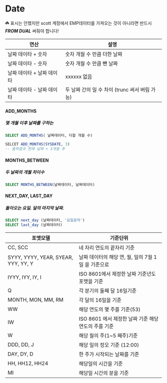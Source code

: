 # Date

☘️ 표시는 안했지만 scott 계정에서 EMP데이터를 가져오는 것이 아니라면 반드시 ***FROM DUAL*** 써줘야 합니다! 

| 연산                      | 설명                                           |
| ------------------------- | ---------------------------------------------- |
| 날짜 데이타 + 숫자        | 숫자 개월 수 만큼 더한 날짜                    |
| 날짜 데이타 - 숫자        | 숫자 개월 수 만큼 뺀 날짜                      |
| 날짜 데이타 + 날짜 데이타 | xxxxxx 없음                                    |
| 날짜 데이타 - 날짜 데이타 | 두 날짜 간의 일 수 차이 (trunc 써서 버림 가능) |



#### ADD_MONTHS

##### 몇 개월 이후 날짜를 구하는 

~~~sql
SELECT ADD_MONTHS( 날짜데이터, 더할 개월 수)

SELCET ADD_MONTHS(SYSDATE, 3)
-- 출력결과 현재 날짜 + 3개월 후
~~~





#### MONTHS_BETWEEN

##### 두 날짜의 개월 차이수

~~~sql
SELECT MONTHS_BETWEEN(날짜데이타, 날짜데이타)
~~~



#### NEXT_DAY,        LAST_DAY

#####  돌아오는 요일.             달의 마지막 날짜.

~~~sql
SELECT next_day (날짜데이터, '요일문자')
SELECT last_day (날짜데이터)
~~~





| 포맷모델                            | 기준단위                                             |
| ----------------------------------- | ---------------------------------------------------- |
| CC, SCC                             | 네 자리 연도의 끝자리 기준                           |
| SYYY, YYYY, YEAR, SYEAR, YYY, YY, Y | 날짜 데이터의 해당 연, 월, 일의 7월 1일 을 기준으로  |
| IYYY, IYY, IY, I                    | ISO 8601에서 제정한 날짜 기준년도 포맷을 기준        |
| Q                                   | 각 분기의 둘째 달 16일기준                           |
| MONTH, MON, MM, RM                  | 각 달의 16일을 기준                                  |
| WW                                  | 해당 연도의 몇 주를 기준(53)                         |
| IW                                  | ISO 8601 에서 제정한 날짜 기준 해당 연도의 주를 기준 |
| W                                   | 해당 월의 주(1~5 째주)기준                           |
| DDD, DD,  J                         | 해당 일의 정오 기준 (12:00)                          |
| DAY, DY, D                          | 한 주가 시작되는 날짜를 기준                         |
| HH, HH12, HH24                      | 해당일의 시간을 기준                                 |
| MI                                  | 해당일 시간의 분을 기준                              |

